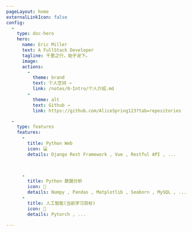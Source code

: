 ```yaml
---
pageLayout: home
externalLinkIcon: false
config:
  -
    type: doc-hero
    hero:
      name: Eric Miller
      text: A FullStack Developer
      tagline: 千里之行，始于足下。
      image: 
      actions:
        -
          theme: brand
          text: 个人空间 →
          link: /notes/0-Intro/个人介绍.md
        -
          theme: alt
          text: Github →
          link: https://github.com/AliceSpring123?tab=repositories

  -
    type: features
    features:
      -
        title: Python Web
        icon: 💻
        details: Django Rest Framework , Vue , Restful API , ...


                 
      -
        title: Python 数据分析
        icon: 📝
        details: Numpy , Pandas , Matplotlib , Seaborn , MySQL , ...
      -
        title: 人工智能(当前学习目标)
        icon: 📖
        details: Pytorch , ...

---
```




